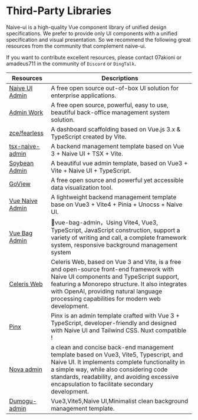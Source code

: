 <!--anchor:on-->

# Third-Party Libraries

Naive-ui is a high-quality Vue component library of unified design specifications. We prefer to provide only UI components with a unified specification and visual presentation. So we recommend the following great resources from the community that complement naive-ui.

If you want to contribute excellent resources, please contact 07akioni or amadeus711 in the community of `Discord` or `DingTalk`.

| Resources | Descriptions |
| --- | --- |
| [Naive UI Admin](https://github.com/jekip/naive-ui-admin) | A free open source out-of-box UI solution for enterprise applications. |
| [Admin Work](https://github.com/qingqingxuan/admin-work) | A free open source, powerful, easy to use, beautiful back-office management system solution. |
| [zce/fearless](https://github.com/zce/fearless) | A dashboard scaffolding based on Vue.js 3.x & TypeScript created by Vite. |
| [tsx-naive-admin](https://github.com/WalkAlone0325/tsx-naive-admin) | A backend management template based on Vue 3 + Naive UI + TSX + Vite. |
| [Soybean Admin](https://github.com/honghuangdc/soybean-admin) | A beautiful vue admin template, based on Vue3 + Vite + Naive UI + TypeScript. |
| [GoView](https://github.com/dromara/go-view) | A free open source and powerful yet accessible data visualization tool. |
| [Vue Naive Admin](https://github.com/zclzone/vue-naive-admin) | A lightweight backend management template base on Vue3 + Vite4 + Pinia + Unocss + Naive UI. |
| [Vue Bag Admin](https://vite.itnavs.com/admin/) | 🎉vue-bag-admin，Using Vite4, Vue3, TypeScript, JavaScript construction, support a variety of writing and call, a complete framework system, responsive background management system |
| [Celeris Web](https://github.com/kirklin/celeris-web) | Celeris Web, based on Vue 3 and Vite, is a free and open-source front-end framework with Naive UI components and TypeScript support, featuring a Monorepo structure. It also integrates with OpenAI, providing natural language processing capabilities for modern web development. |
| [Pinx](https://themeforest.net/item/pinx-vuejs-admin-template/47799543?ref=DverseStudio&utm_source=awesomevue) | Pinx is an admin template crafted with Vue 3 + TypeScript, developer-friendly and designed with Naive UI and Tailwind CSS. Nuxt compatible !|
| [Nova admin](https://github.com/chansee97/nova-admin) | a clean and concise back-end management template based on Vue3, Vite5, Typescript, and Naive UI. It implements complete functionality in a simple way, while also considering code standards, readability, and avoiding excessive encapsulation to facilitate secondary development. |
| [Dumogu-admin](https://admin.dumogu.top/base-naive-ui/) | Vue3,Vite5,Naive UI,Minimalist clean background management template. |
